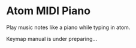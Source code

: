 # Atom MIDI Piano

Play music notes like a piano while typing in atom.

Keymap manual is under preparing...

